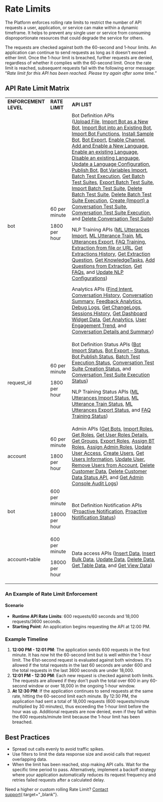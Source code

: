 
# Rate Limits

The Platform enforces rolling rate limits to restrict the number of API requests a user, application, or service can make within a dynamic timeframe. It helps to prevent any single user or service from consuming disproportionate resources that could degrade the service for others. 

The requests are checked against both the 60-second and 1-hour limits. An application can continue to send requests as long as it doesn't exceed either limit. Once the 1-hour limit is breached, further requests are denied, regardless of whether it complies with the 60-second limit. Once the rate limit is reached, subsequent requests fail with the following error message: “_Rate limit for this API has been reached. Please try again after some time._”


## API Rate Limit Matrix


<table>
  <tr>
   <td><strong>ENFORCEMENT LEVEL</strong>
   </td>
   <td><strong>RATE LIMIT</strong>
   </td>
   <td><strong>API LIST</strong>
   </td>
  </tr>
  <tr>
   <td>bot
   </td>
   <td>60 per minute
<p>
1800 per hour
   </td>
   <td>Bot Definition APIs<br> (<a href="../upload-file/" target="_blank">Upload File</a>, <a href="../import-bot-as-new-bot/" target="_blank">Import Bot as a New Bot</a>, <a href="../import-bot-into-an-existing-bot/" target="_blank">Import Bot into an Existing Bot</a>,<br><a href="../import-bot-functions/" target="_blank">Import Bot Functions</a>, <a href="../install-sample-bot/" target="_blank">Install Sample Bot</a>, <a href="../bot-export/" target="_blank">Bot Export</a>, <a href="../channel-enablement/" target="_blank">Enable Channel</a>, <a href="../add-and-enable-a-new-language/" target="_blank">Add and Enable a New Language</a>, <a href="../enable-an-existing-language/" target="_blank">Enable an existing Language</a>, <a href="../disable-an-existing-language/" target="_blank">Disable an existing Language</a>, <a href="../language-updation/" target="_blank">Update a Language Configuration</a>, <a href="../publish-bot/" target="_blank">Publish Bot</a>, <a href="../bot-variables-import/">Bot Variables Import</a>, <a href="../batch-test-execution/" target="_blank">Batch Test Execution</a>, <a href="../get-batch-test-suites/" target="_blank">Get Batch Test Suites</a>, <a href="../export-batch-test-suite/" target="_blank">Export Batch Test Suite</a>, <a href="../import-batch-test-suite/" target="_blank">Import Batch Test Suite</a>, <a href="../delete-batch-test-suite/" target="_blank">Delete Batch Test Suite</a>, <a href="../delete-batch-test-suite-execution/" target="_blank">Delete Batch Test Suite Execution</a>, <a href="../create-a-test-suite/" target="_blank">Create (Import) a Conversation Test Suite</a>, <a href="../execute-a-test-suite/" target="_blank">Conversation Test Suite Execution</a>, and <a href="../delete-a-test-suite/" target="_blank">Delete Conversation Test Suite</a>)
<p>
NLP Training APIs (<a href="../ml-utterances-import/" target="_blank">ML Utterances Import</a>, <a href="../ml-training/" target="_blank">ML Utterance Train</a>, <a href="../ml-utterances-export/" target="_blank">ML Utterances Export</a>, <a href="../faq-training/" target="_blank">FAQ Training</a>, <a href="../extract-from-file-or-url-kg/">Extraction from file or URL</a>, <a href="../get-extracts-history-kg/">Get Extractions History</a>, <a href="../get-extraction-questions-kg/">Get Extraction Question</a>, <a href="../get-knowledgetasks-kg/">Get KnowledgeTasks</a>, <a href="../add-questions-from-extract-kg/">Add Questions from Extraction</a>, <a href="../get-faqs-kg/">Get FAQs</a>, and <a href="../update-nlp-configurations/">Update NLP Configurations</a>)
<p>
Analytics APIs (<a href="../find-intent/" target="_blank">Find Intent</a>, <a href="../conversation-history/" target="_blank">Conversation History</a>, <a href="../conversation-summary/" target="_blank">Conversation Summary</a>, <a href="../feedback-survey/" target="_blank">Feedback Analytics</a>, <a href="../debug-logs/" target="_blank">Debug Logs</a>, <a href="../get-changelogs/" target="_blank">Get ChangeLogs</a>, <a href="../sessions/" target="_blank">Sessions History</a>, <a href="../get-widget/">Get Dashboard Widget Data</a>, <a href="../get-analytics/" target="_blank">Get Analytics</a>, <a href="../user-engagement-trend/" target="_blank">User Engagement Trend</a>, and <a href="../conversation-details-summary/" target="_blank">Conversation Details and Summary</a>)
   </td>
  </tr>
  <tr>
   <td>request_id
   </td>
   <td>60 per minute
<p>
1800 per hour
   </td>
   <td>Bot Definition Status APIs (<a href="../bot-import-status/" target="_blank">Bot Import Status</a>, <a href="../bot-export-status/" target="_blank">Bot Export – Status</a>, <a href="../bot-publish-status/" target="_blank">Bot Publish Status</a>, <a href="../batch-test-execution-status/" target="_blank">Batch Test Execution Status</a>, <a href="../get-the-creation-status-of-a-test-suite/" target="_blank">Conversation Test Suite Creation Status</a>, and <a href="../get-the-execution-status-and-summary-of-a-test-suite/" target="_blank">Conversation Test Suite Execution Status</a>)
<p>
NLP Training Status APIs (<a href="../ml-utterances-import-status/" target="_blank">ML Utterances Import Status</a>, <a href="../ml-training-status/" target="_blank">ML Utterance Train Status</a>, <a href="../ml-utterances-export-status/" target="_blank">ML Utterances Export Status</a>, and <a href="../faq-training-status/" target="_blank">FAQ Training Status</a>)
   </td>
  </tr>
  <tr>
   <td>account
   </td>
   <td>60 per minute
<p>
1800 per hour
   </td>
   <td>Admin APIs (<a href="../get-bots/" target="_blank">Get Bots</a>, <a href="../import-roles/" target="_blank">Import Roles</a>, <a href="../get-roles/" target="_blank">Get Roles</a>, <a href="../get-user-roles-details/" target="_blank">Get User Roles Details</a>, <a href="../get-groups/" target="_blank">Get Groups</a>, <a href="../export-roles/" target="_blank">Export Roles</a>, <a href="../assign-bt-roles/" target="_blank">Assign BT Roles</a>, <a href="../assign-admin-roles/" target="_blank">Assign Admin Roles</a>, <a href="../update-user-access/" target="_blank">Update User Access</a>, <a href="../create-user/" target="_blank">Create Users</a>, <a href="../get-user/" target="_blank">Get Users Information</a>, <a href="../update-user/" target="_blank">Update User</a>, <a href="../delete-user/" target="_blank">Remove Users from Account</a>, <a href="../delete-customer-data/" target="_blank">Delete Customer Data</a>, <a href="../delete-customer-data-status/" target="_blank">Delete Customer Data Status API</a>, and <a href="../get-audit-logs/" target="_blank">Get Admin Console Audit Logs</a>)
   </td>
  </tr>
  <tr>
   <td>bot
   </td>
   <td>600 per minute
<p>
18000 per hour
   </td>
   <td>Bot Definition Notification APIs (<a href="../proactive-notifications/" target="_blank">Proactive Notification</a>, <a href="../proactive-notification-status/" target="_blank">Proactive Notification Status</a>)
   </td>
  </tr>
  <tr>
   <td>account+table
   </td>
   <td>600 per minute
<p>
18000 per hour
   </td>
   <td>Data access APIs (<a href="../data-insert/" target="_blank">Insert Data</a>, <a href="../data-insert-bulk/" target="_blank">Insert Bulk Data</a>, <a href="../data-update/" target="_blank">Update Data</a>, <a href="../data-delete/" target="_blank">Delete Data</a>, <a href="../query-data-table/" target="_blank">Get Table Data</a>, and <a href="../query-data-view/" target="_blank">Get View Data</a>)
   </td>
  </tr>
</table>





### An Example of Rate Limit Enforcement


#### **Scenario**



* **Runtime API Rate Limits**: 600 requests/60 seconds and 18,000 requests/3600 seconds.
* **Starting Point**: An application begins requesting the API at 12:00 PM.


### **Example Timeline**



1. **12:00 PM - 12:01 PM**: The application sends 600 requests in the first minute. It has now hit the 60-second limit but is well within the 1-hour limit. The 61st-second request is evaluated against both windows. It's allowed if the total requests in the last 60 seconds are under 600 and the total requests in the last 3600 seconds are under 18,000.
2. **12:01 PM - 12:30 PM**: Each new request is checked against both limits. The requests are allowed if they don't push the total over 600 in any 60-second window or over 18,000 in the ongoing 1-hour window.
3. **At 12:30 PM**: If the application continues to send requests at the same rate, hitting the 60-second limit each minute. By 12:30 PM, the application had sent a total of 18,000 requests (600 requests/minute multiplied by 30 minutes), thus exceeding the 1-hour limit before the hour was up. Additional requests are now denied, even if they fall within the 600 requests/minute limit because the 1-hour limit has been breached.


## Best Practices



* Spread out calls evenly to avoid traffic spikes.
* Use filters to limit the data response size and avoid calls that request overlapping data.
* When the limit has been reached, stop making API calls. Wait for the specific time period to pass. Alternatively, implement a backoff strategy where your application automatically reduces its request frequency and retries failed requests after a calculated delay.

Need a higher or custom rolling Rate Limit? [Contact support](https://support.kore.ai/){:target="_blank"}.
